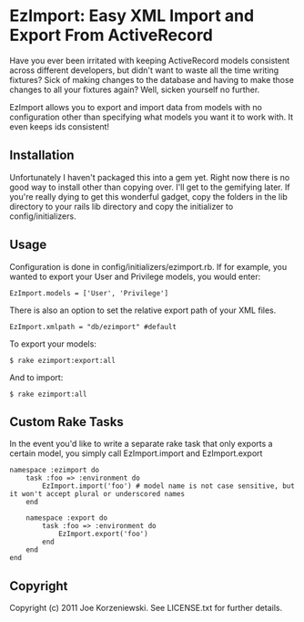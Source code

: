 # EzImport: Easy XML Import and Export From ActiveRecord

Have you ever been irritated with keeping ActiveRecord models consistent across different developers, but didn't want to waste all the time writing fixtures? Sick of making changes to the database and having to make those changes to all your fixtures again? Well, sicken yourself no further.

EzImport allows you to export and import data from models with no configuration other than specifying what models you want it to work with. It even keeps ids consistent!

## Installation

Unfortunately I haven't packaged this into a gem yet. Right now there is no good way to install other than copying over. I'll get to the gemifying later. If you're really dying to get this wonderful gadget, copy the folders in the lib directory to your rails lib directory and copy the initializer to config/initializers. 

## Usage

Configuration is done in config/initializers/ezimport.rb. If for example, you wanted to export your User and Privilege models, you would enter:

	EzImport.models = ['User', 'Privilege']
	
There is also an option to set the relative export path of your XML files.

	EzImport.xmlpath = "db/ezimport" #default 
	
To export your models:

	$ rake ezimport:export:all

And to import:

	$ rake ezimport:all
	
## Custom Rake Tasks

In the event you'd like to write a separate rake task that only exports a certain model, you simply call EzImport.import and EzImport.export

	namespace :ezimport do
		task :foo => :environment do
			EzImport.import('foo') # model name is not case sensitive, but it won't accept plural or underscored names
		end
		
		namespace :export do
			task :foo => :environment do
				EzImport.export('foo')
			end
		end
	end

## Copyright

Copyright (c) 2011 Joe Korzeniewski. See LICENSE.txt for
further details.

